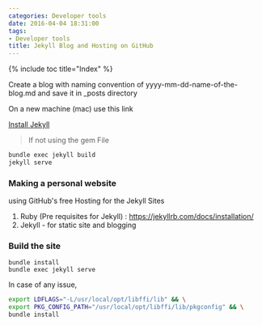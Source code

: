 ```yaml
---
categories: Developer tools
date: 2016-04-04 18:31:00
tags:
- Developer tools
title: Jekyll Blog and Hosting on GitHub
---
```


{% include toc title="Index" %}

Create a blog with naming convention of yyyy-mm-dd-name-of-the-blog.md and save
it in \_posts directory

On a new machine (mac) use this link

[Install Jekyll](https://jekyllrb.com/docs/installation/)

> If not using the gem File

```sh
bundle exec jekyll build
jekyll serve
```

### Making a personal website 
using GitHub's free Hosting for the Jekyll Sites

1. Ruby (Pre requisites for Jekyll) : https://jekyllrb.com/docs/installation/
2. Jekyll - for static site and blogging

### Build the site

```
bundle install
bundle exec jekyll serve
```

In case of any issue,

```sh
export LDFLAGS="-L/usr/local/opt/libffi/lib" && \
export PKG_CONFIG_PATH="/usr/local/opt/libffi/lib/pkgconfig" && \
bundle install
```